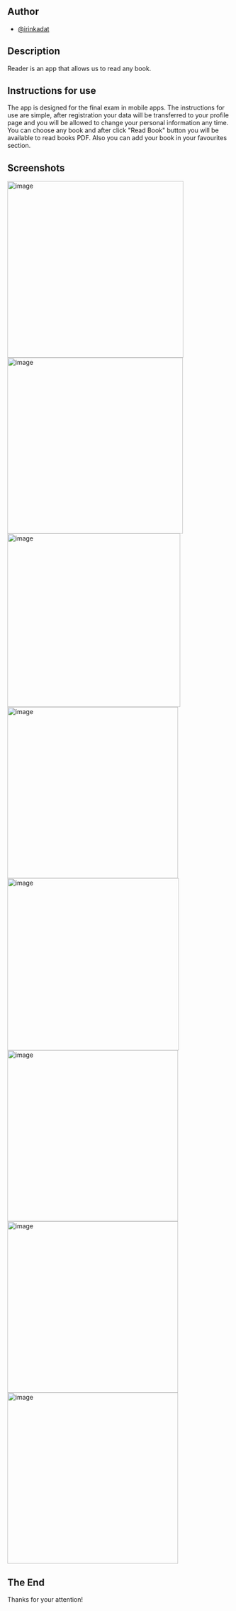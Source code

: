 ## Author

- [@irinkadat](https://github.com/irinkadat)


## Description
Reader is an app that allows us to read any book.
## Instructions for use
The app is designed for the final exam in mobile apps.
The instructions for use are simple, after registration your data will be transferred to your profile page and you will be allowed to change your personal information any time.
You can choose any book and after click "Read Book" button you will be available to read books PDF. Also you can add 
your book in your favourites section.
## Screenshots
<img width="397" alt="image" src="https://user-images.githubusercontent.com/93433280/149832696-18c9bdf3-3c8e-4227-a091-d1734a61cdc1.png"> <img width="396" alt="image" src="https://user-images.githubusercontent.com/93433280/149832605-ebc2bf29-8c69-48cb-9bf4-cfdeb234f46d.png"> <img width="390" alt="image" src="https://user-images.githubusercontent.com/93433280/149832777-a8444522-66f9-42b4-8240-6fa7eff217df.png"> <img width="385" alt="image" src="https://user-images.githubusercontent.com/93433280/149822656-61e721c2-ba23-4931-93d9-98ad7e02ffc9.png"> <img width="387" alt="image" src="https://user-images.githubusercontent.com/93433280/149821166-142972a2-2624-44c1-bfc6-222c84bf266c.png"> <img width="385" alt="image" src="https://user-images.githubusercontent.com/93433280/149821722-cee4de44-ea7b-46b4-b471-eb07eec16bf1.png"> <img width="385" alt="image" src="https://user-images.githubusercontent.com/93433280/149821802-e0d1ac1f-853b-41a4-8f81-635bc9c7eead.png"> <img width="385" alt="image" src="https://user-images.githubusercontent.com/93433280/149822059-809bf5de-ac9b-4fca-84f1-4ecd8ac8b61e.png">
## The End
Thanks for your attention!
